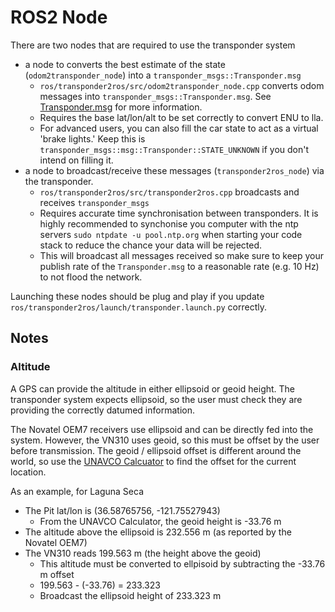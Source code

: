 # ROS2 Node
There are two nodes that are required to use the transponder system
- a node to converts the best estimate of the state (`odom2transponder_node`) into a `transponder_msgs::Transponder.msg`
  - `ros/transponder2ros/src/odom2transponder_node.cpp` converts odom messages into `transponder_msgs::Transponder.msg`.  See [Transponder.msg](transponder_msgs/msg/Transponder.msg) for more information.
  - Requires the base lat/lon/alt to be set correctly to convert ENU to lla.
  - For advanced users, you can also fill the car state to act as a virtual 'brake lights.' Keep this is `transponder_msgs::msg::Transponder::STATE_UNKNOWN` if you don't intend on filling it.
- a node to broadcast/receive these messages (`transponder2ros_node`) via the transponder. 
  - `ros/transponder2ros/src/transponder2ros.cpp` broadcasts and receives `transponder_msgs`
  - Requires accurate time synchronisation between transponders.  It is highly recommended to synchonise you computer with the ntp servers `sudo ntpdate -u pool.ntp.org` when starting your code stack to reduce the chance your data will be rejected.
  - This will broadcast all messages received so make sure to keep your publish rate of the `Transponder.msg` to a reasonable rate (e.g. 10 Hz) to not flood the network.

Launching these nodes should be plug and play if you update `ros/transponder2ros/launch/transponder.launch.py` correctly.

## Notes
### Altitude
A GPS can provide the altitude in either ellipsoid or geoid height.
The transponder system expects ellipsoid, so the user must check they are providing the correctly datumed information.

The Novatel OEM7 receivers use ellipsoid and can be directly fed into the system.
However, the VN310 uses geoid, so this must be offset by the user before transmission.
The geoid / ellipsoid offset is different around the world, so use the [UNAVCO Calcuator](https://www.unavco.org/software/geodetic-utilities/geoid-height-calculator/geoid-height-calculator.html) to find the offset for the current location.

As an example, for Laguna Seca
- The Pit lat/lon is (36.58765756, -121.75527943)
  - From the UNAVCO Calculator, the geoid height is -33.76 m   
- The altitude above the ellipsoid is 232.556 m (as reported by the Novatel OEM7)
- The VN310 reads 199.563 m (the height above the geoid)
  - This altitude must be converted to ellpisoid by subtracting the -33.76 m offset
  - 199.563 - (-33.76) = 233.323
  - Broadcast the ellipsoid height of 233.323 m
